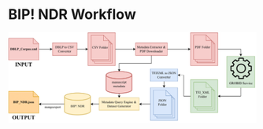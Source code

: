 # BIP! NDR Workflow

![Workflow](/img/DBLP_dataset_pipeline-diagram_colored_simplified_stretched_flipped_ABSTRACTION-1.png)
